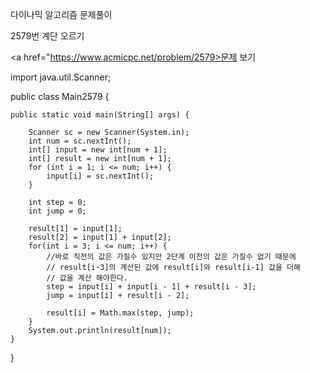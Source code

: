 다이나믹 알고리즘 문제풀이 

2579번  계단 오르기

<a href="https://www.acmicpc.net/problem/2579>문제 보기</a>

import java.util.Scanner;

public class Main2579 {

	public static void main(String[] args) {
	
		Scanner sc = new Scanner(System.in);
		int num = sc.nextInt();
		int[] input = new int[num + 1];
		int[] result = new int[num + 1];
		for (int i = 1; i <= num; i++) {
			input[i] = sc.nextInt();
		}
		
		int step = 0;
		int jump = 0;
		
		result[1] = input[1];
		result[2] = input[1] + input[2];
		for(int i = 3; i <= num; i++) {
			//바로 직전의 값은 가질수 있지만 2단계 이전의 값은 가질수 없기 때문에
			// result[i-3]의 계산된 값에 result[i]와 result[i-1] 값을 더해
			// 값을 계산 해야한다.
			step = input[i] + input[i - 1] + result[i - 3];
			jump = input[i] + result[i - 2];
			
			result[i] = Math.max(step, jump);
		}
		System.out.println(result[num]);
	}
}